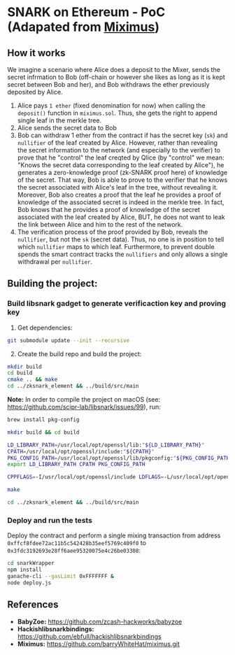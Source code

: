 # SNARK on Ethereum - PoC (Adapated from [Miximus](https://github.com/barryWhiteHat/miximus.git))

## How it works

We imagine a scenario where Alice does a deposit to the Mixer, sends the secret infrmation to Bob (off-chain or however she likes as long as it is kept secret between Bob and her), and Bob withdraws the ether previously deposited by Alice.

1. Alice pays `1 ether` (fixed denomination for now) when calling the `deposit()` function in `miximus.sol`. Thus, she gets the right to append single leaf in the merkle tree.
2. Alice sends the secret data to Bob
3. Bob can withdraw 1 ether from the contract if has the secret key (`sk`) and `nullifier` of the leaf created by Alice. However, rather than revealing the secret information to the network (and especially to the verifier) to prove that he "control" the leaf creqted by Qlice (by "control" we mean: "Knows the secret data corresponding to the leaf created by Alice"), he generates a zero-knowledge proof (zk-SNARK proof here) of knowledge of the secret.
That way, Bob is able to prove to the verifier that he knows the secret associated with Alice's leaf in the tree, without revealing it. Moreover, Bob also creates a proof that the leaf he provides a proof of knowledge of the associated secret is indeed in the merkle tree. In fact, Bob knows that he provides a proof of knowledge of the secret associated with the leaf created by Alice, BUT, he does not want to leak the link between Alice and him to the rest of the network.
4. The verification process of the proof provided by Bob, reveals the `nullifier`, but not the `sk` (secret data). Thus, no one is in position to tell which `nullifier` maps to which leaf. Furthermore, to prevent double spends the smart contract tracks the `nullifiers` and only allows a single withdrawal per `nullifier`. 

## Building the project:

### Build libsnark gadget to generate verificaction key and proving key

1. Get dependencies:
```bash
git submodule update --init --recursive
```
2. Create the build repo and build the project:
```bash
mkdir build
cd build
cmake .. && make
cd ../zksnark_element && ../build/src/main
```

**Note:**
In order to compile the project on macOS (see: https://github.com/scipr-lab/libsnark/issues/99), run:
```bash
brew install pkg-config

mkdir build && cd build

LD_LIBRARY_PATH=/usr/local/opt/openssl/lib:"${LD_LIBRARY_PATH}"
CPATH=/usr/local/opt/openssl/include:"${CPATH}"
PKG_CONFIG_PATH=/usr/local/opt/openssl/lib/pkgconfig:"${PKG_CONFIG_PATH}"
export LD_LIBRARY_PATH CPATH PKG_CONFIG_PATH

CPPFLAGS=-I/usr/local/opt/openssl/include LDFLAGS=-L/usr/local/opt/openssl/lib PKG_CONFIG_PATH=/usr/local/opt/openssl/lib/pkgconfig cmake -DWITH_PROCPS=OFF -DWITH_SUPERCOP=OFF ..

make

cd ../zksnark_element && ../build/src/main
```

### Deploy and run the tests

Deploy the contract and perform a single mixing transaction from address `0xffcf8fdee72ac11b5c542428b35eef5769c409f0` to `0x3fdc3192693e28ff6aee95320075e4c26be03308`:
```bash
cd snarkWrapper
npm install
ganache-cli --gasLimit 0xFFFFFFF &
node deploy.js
```

## References

- **BabyZoe:** https://github.com/zcash-hackworks/babyzoe
- **Hackishlibsnarkbindings:** https://github.com/ebfull/hackishlibsnarkbindings
- **Miximus:** https://github.com/barryWhiteHat/miximus.git
